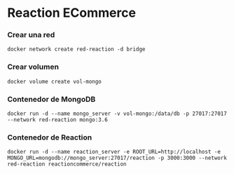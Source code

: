 # Reaction ECommerce

### Crear una red

```
docker network create red-reaction -d bridge
```

### Crear volumen

```
docker volume create vol-mongo
```

### Contenedor de MongoDB

```
docker run -d --name mongo_server -v vol-mongo:/data/db -p 27017:27017 --network red-reaction mongo:3.6
```

### Contenedor de Reaction

```
docker run -d --name reaction_server -e ROOT_URL=http://localhost -e MONGO_URL=mongodb://mongo_server:27017/reaction -p 3000:3000 --network red-reaction reactioncommerce/reaction
```
